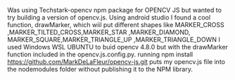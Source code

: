 Was using Techstark-opencv npm package for OPENCV JS but wanted to try building a version of opencv.js. Using android studio I found a cool function, drawMarker, which
wiil put different shapes like MARKER_CROSS ,MARKER_TILTED_CROSS,MARKER_STAR ,MARKER_DIAMOND, MARKER_SQUARE,MARKER_TRIANGLE_UP ,MARKER_TRIANGLE_DOWN
I used Windows WSL UBUNTU to buid opencv 4.8.0 but with the drawMarker function included in the opencv.js.config.py.
running npm install https://github.com/MarkDeLaFleur/opencv-js.git puts my opencv.js file into the nodemodules folder without publishing it to the NPM library.

